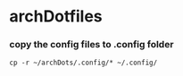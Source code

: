 # archDotfiles

### copy the config files to .config folder

```
cp -r ~/archDots/.config/* ~/.config/
```
